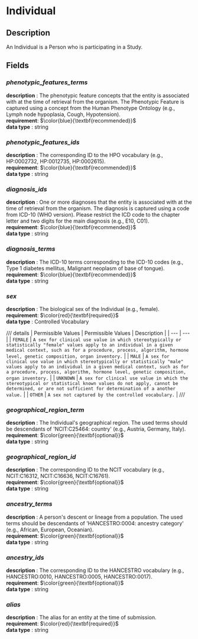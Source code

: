 # Individual

## Description
An Individual is a Person who is participating in a Study.

## Fields
### ***phenotypic_features_terms***
**description** : The phenotypic feature concepts that the entity is associated with at the time of retrieval from the organism. The Phenotypic Feature is captured using a concept from the Human Phenotype Ontology (e.g., Lymph node hypoplasia, Cough, Hypotension).<br>
**requirement**:  $\color{blue}{\textbf{recommended}}$<br>
**data type** : string <br>
### ***phenotypic_features_ids***
**description** : The corresponding ID to the HPO vocabulary (e.g., HP:0002732, HP:0012735, HP:0002615).<br>
**requirement**:  $\color{blue}{\textbf{recommended}}$<br>
**data type** : string <br>
### ***diagnosis_ids***
**description** : One or more diagnoses that the entity is associated with at the time of retrieval from the organism. The diagnosis is captured using a code from ICD-10 (WHO version). Please restrict the ICD code to the chapter letter and two digits for the main diagnosis (e.g., E10, C01).<br>
**requirement**:  $\color{blue}{\textbf{recommended}}$<br>
**data type** : string <br>
### ***diagnosis_terms***
**description** : The ICD-10 terms corresponding to the ICD-10 codes (e.g., Type 1 diabetes mellitus, Malignant neoplasm of base of tongue).<br>
**requirement**:  $\color{blue}{\textbf{recommended}}$<br>
**data type** : string <br>
### ***sex***
**description** : The biological sex of the Individual (e.g., female).<br>
**requirement**:  $\color{red}{\textbf{required}}$<br> 
**data type** : Controlled Vocabulary <br>

/// details | Permissible Values
| Permissible Values | Description |
| --- | --- |
| `FEMALE` | `A sex for clinical use value in which stereotypically or statistically "female" values apply to an individual in a given medical context, such as for a procedure, process, algorithm, hormone level, genetic composition, organ inventory.` |
| `MALE` | `A sex for clinical use value in which stereotypically or statistically "male" values apply to an individual in a given medical context, such as for a procedure, process, algorithm, hormone level, genetic composition, organ inventory.` |
| `UNKNOWN` | `A sex for clinical use value in which the stereotypical or statistical known values do not apply, cannot be determined, or are not sufficient for determination of a another value.` |
| `OTHER` | `A sex not captured by the controlled vocabulary.` |
///

### ***geographical_region_term***
**description** : The Individual's geographical region. The used terms should be descendants of 'NCIT:C25464: country' (e.g., Austria, Germany, Italy).<br>
**requirement**:  $\color{green}{\textbf{optional}}$<br>
**data type** : string <br>
### ***geographical_region_id***
**description** : The corresponding ID to the NCIT vocabulary (e.g., NCIT:C16312, NCIT:C16636, NCIT:C16761).<br>
**requirement**:  $\color{green}{\textbf{optional}}$<br>
**data type** : string <br>
### ***ancestry_terms***
**description** : A person's descent or lineage from a population. The used terms should be descendants of 'HANCESTRO:0004: ancestry category' (e.g., African, European, Oceanian).<br>
**requirement**:  $\color{green}{\textbf{optional}}$<br>
**data type** : string <br>
### ***ancestry_ids***
**description** : The corresponding ID to the HANCESTRO vocabulary (e.g., HANCESTRO:0010, HANCESTRO:0005, HANCESTRO:0017).<br>
**requirement**:  $\color{green}{\textbf{optional}}$<br>
**data type** : string <br>
### ***alias***
**description** : The alias for an entity at the time of submission.<br>
**requirement**:  $\color{red}{\textbf{required}}$<br> 
**data type** : string <br>
